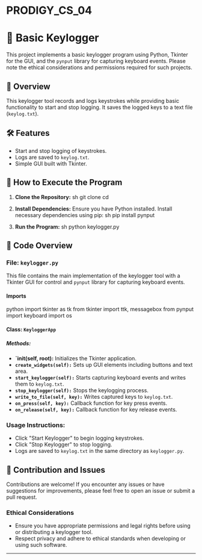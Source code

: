 # PRODIGY_CS_04
# 🔐 Basic Keylogger

This project implements a basic keylogger program using Python, Tkinter for the GUI, and the `pynput` library for capturing keyboard events. Please note the ethical considerations and permissions required for such projects.

## 📖 Overview

This keylogger tool records and logs keystrokes while providing basic functionality to start and stop logging. It saves the logged keys to a text file (`keylog.txt`).

## 🛠️ Features

- Start and stop logging of keystrokes.
- Logs are saved to `keylog.txt`.
- Simple GUI built with Tkinter.

## 🚀 How to Execute the Program

1. **Clone the Repository:**
   sh
   git clone <repository-url>
   cd <repository-directory>
   

2. **Install Dependencies:**
   Ensure you have Python installed. Install necessary dependencies using pip:
   sh
   pip install pynput
   

3. **Run the Program:**
   sh
   python keylogger.py
   

## 📂 Code Overview

### File: `keylogger.py`

This file contains the main implementation of the keylogger tool with a Tkinter GUI for control and `pynput` library for capturing keyboard events.

#### Imports
python
import tkinter as tk
from tkinter import ttk, messagebox
from pynput import keyboard
import os


#### Class: `KeyloggerApp`

##### Methods:

- **`__init__(self, root):** Initializes the Tkinter application.
- **`create_widgets(self):`** Sets up GUI elements including buttons and text area.
- **`start_keylogger(self):`** Starts capturing keyboard events and writes them to `keylog.txt`.
- **`stop_keylogger(self):`** Stops the keylogging process.
- **`write_to_file(self, key):`** Writes captured keys to `keylog.txt`.
- **`on_press(self, key):`** Callback function for key press events.
- **`on_release(self, key):`** Callback function for key release events.

### Usage Instructions:

- Click "Start Keylogger" to begin logging keystrokes.
- Click "Stop Keylogger" to stop logging.
- Logs are saved to `keylog.txt` in the same directory as `keylogger.py`.

## 🙏 Contribution and Issues

Contributions are welcome! If you encounter any issues or have suggestions for improvements, please feel free to open an issue or submit a pull request.

### Ethical Considerations

- Ensure you have appropriate permissions and legal rights before using or distributing a keylogger tool.
- Respect privacy and adhere to ethical standards when developing or using such software.

---

